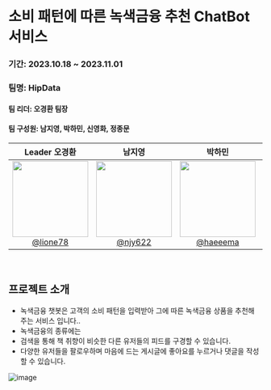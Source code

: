 

# 소비 패턴에 따른 녹색금융 추천 ChatBot 서비스
### 기간: 2023.10.18 ~ 2023.11.01
### 팀명: HipData
#### 팀 리더: 오경환 팀장
#### 팀 구성원: 남지영, 박하민, 신영화, 정종문
| **Leader 오경환** | **남지영** | **박하민** | **신영화** | **정종문** |
| :---------: |  :------: | :------: | :------: | :------: |
| [<img src="https://github.com/njy622/HipData/assets/139431528/6fd0ef7d-2932-4c43-a963-5d0de1c1c93f" height=150 width=150> <br/> @lione78](https://github.com/lione78) | [<img src="https://github.com/njy622/HipData/assets/139431528/17fd72d5-11f1-45cb-9f58-f6b27477590f" height=150 width=150> <br/> @njy622](https://github.com/njy622) | [<img src="https://github.com/njy622/HipData/assets/139431528/eba6caf0-bc51-4652-83de-85c90e9f8e7b" height=150 width=150> <br/> @haeeema](https://github.com/haeeema) | [<img src="https://github.com/njy622/HipData/assets/139431528/944fffa1-37e3-4aef-bd1a-8275becbd563" height=150 width=150> <br/> @forever-young86](https://github.com/forever-young86) | [<img src= "https://github.com/njy622/HipData/assets/139431528/e3af687e-68d3-4266-8c80-cf33854fc906" height=150 width=150> <br/> @JM-world](https://github.com/JM-world) |


<br>

## 프로젝트 소개
- 녹색금융 챗봇은 고객의 소비 패턴을 입력받아 그에 따른 녹색금융 상품을 추천해 주는 서비스 입니다..
- 녹색금융의 종류에는 
- 검색을 통해 책 취향이 비슷한 다른 유저들의 피드를 구경할 수 있습니다.
- 다양한 유저들을 팔로우하며 마음에 드는 게시글에 좋아요를 누르거나 댓글을 작성할 수 있습니다.

![image](https://github.com/njy622/HipData/assets/139431528/46fef65b-4e33-494f-a4c7-4d00f0877d47)
